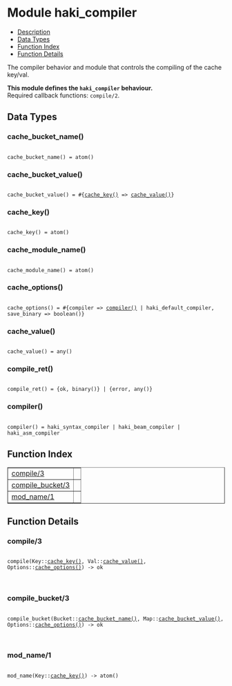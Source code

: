 

# Module haki_compiler #
* [Description](#description)
* [Data Types](#types)
* [Function Index](#index)
* [Function Details](#functions)

The compiler behavior and module that controls the compiling
of the cache key/val.

__This module defines the `haki_compiler` behaviour.__<br /> Required callback functions: `compile/2`.

<a name="types"></a>

## Data Types ##




### <a name="type-cache_bucket_name">cache_bucket_name()</a> ###


<pre><code>
cache_bucket_name() = atom()
</code></pre>




### <a name="type-cache_bucket_value">cache_bucket_value()</a> ###


<pre><code>
cache_bucket_value() = #{<a href="#type-cache_key">cache_key()</a> =&gt; <a href="#type-cache_value">cache_value()</a>}
</code></pre>




### <a name="type-cache_key">cache_key()</a> ###


<pre><code>
cache_key() = atom()
</code></pre>




### <a name="type-cache_module_name">cache_module_name()</a> ###


<pre><code>
cache_module_name() = atom()
</code></pre>




### <a name="type-cache_options">cache_options()</a> ###


<pre><code>
cache_options() = #{compiler =&gt; <a href="#type-compiler">compiler()</a> | haki_default_compiler, save_binary =&gt; boolean()}
</code></pre>




### <a name="type-cache_value">cache_value()</a> ###


<pre><code>
cache_value() = any()
</code></pre>




### <a name="type-compile_ret">compile_ret()</a> ###


<pre><code>
compile_ret() = {ok, binary()} | {error, any()}
</code></pre>




### <a name="type-compiler">compiler()</a> ###


<pre><code>
compiler() = haki_syntax_compiler | haki_beam_compiler | haki_asm_compiler
</code></pre>

<a name="index"></a>

## Function Index ##


<table width="100%" border="1" cellspacing="0" cellpadding="2" summary="function index"><tr><td valign="top"><a href="#compile-3">compile/3</a></td><td></td></tr><tr><td valign="top"><a href="#compile_bucket-3">compile_bucket/3</a></td><td></td></tr><tr><td valign="top"><a href="#mod_name-1">mod_name/1</a></td><td></td></tr></table>


<a name="functions"></a>

## Function Details ##

<a name="compile-3"></a>

### compile/3 ###

<pre><code>
compile(Key::<a href="#type-cache_key">cache_key()</a>, Val::<a href="#type-cache_value">cache_value()</a>, Options::<a href="#type-cache_options">cache_options()</a>) -&gt; ok
</code></pre>
<br />

<a name="compile_bucket-3"></a>

### compile_bucket/3 ###

<pre><code>
compile_bucket(Bucket::<a href="#type-cache_bucket_name">cache_bucket_name()</a>, Map::<a href="#type-cache_bucket_value">cache_bucket_value()</a>, Options::<a href="#type-cache_options">cache_options()</a>) -&gt; ok
</code></pre>
<br />

<a name="mod_name-1"></a>

### mod_name/1 ###

<pre><code>
mod_name(Key::<a href="#type-cache_key">cache_key()</a>) -&gt; atom()
</code></pre>
<br />

